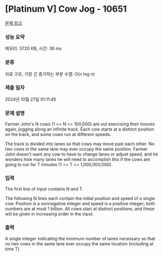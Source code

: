 # [Platinum V] Cow Jog - 10651 

[문제 링크](https://www.acmicpc.net/problem/10651) 

### 성능 요약

메모리: 3720 KB, 시간: 36 ms

### 분류

자료 구조, 가장 긴 증가하는 부분 수열: O(n log n)

### 제출 일자

2024년 10월 27일 01:11:45

### 문제 설명

<p>Farmer John's N cows (1 <= N <= 100,000) are out exercising their hooves again, jogging along an infinite track.  Each cow starts at a distinct position on the track, and some cows run at different speeds.</p>

<p>The track is divided into lanes so that cows may move past each other. No two cows in the same lane may ever occupy the same position. Farmer John doesn't want any cow to have to change lanes or adjust speed, and he wonders how many lanes he will need to accomplish this if the cows are going to run for T minutes (1 <= T <= 1,000,000,000).</p>

### 입력 

 <p>The first line of input contains N and T.</p>

<p>The following N lines each contain the initial position and speed of a single cow.  Position is a nonnegative integer and speed is a positive integer; both numbers are at most 1 billion.  All cows start at distinct positions, and these will be given in increasing order in the input.</p>

### 출력 

 <p>A single integer indicating the minimum number of lanes necessary so that no two cows in the same lane ever occupy the same location (including at time T).</p>

